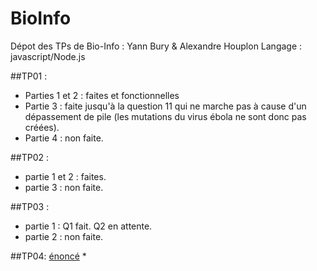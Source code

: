 # BioInfo
Dépot des TPs de Bio-Info : Yann Bury &amp; Alexandre Houplon
Langage : javascript/Node.js

##TP01 :
  * Parties 1 et 2 : faites et fonctionnelles
  * Partie 3 : faite jusqu'à la question 11 qui ne marche pas à  cause d'un dépassement de pile (les mutations du virus ébola ne sont donc pas créées).
  * Partie 4 : non faite.

##TP02 :
  * partie 1 et 2 : faites.
  * partie 3 : non faite.

##TP03 :
  * partie 1 : Q1 fait. Q2 en attente.
  * partie 2 : non faite.
  
##TP04: [énoncé](http://goo.gl/WSQanI)
  *
